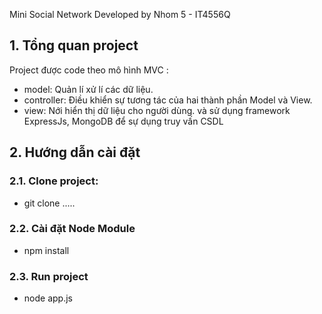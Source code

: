 Mini Social Network
Developed by Nhom 5 - IT4556Q
## 1.	Tổng quan project

Project được code theo mô hình MVC :
-	model: Quản lí xử lí các dữ liệu.
-	controller: Điều khiển sự tương tác của hai thành phần Model và View.
-	view: Nới hiển thị dữ liệu cho người dùng.
và sử dụng framework ExpressJs, MongoDB để sự dụng truy vấn CSDL
## 2.	Hướng dẫn cài đặt
### 2.1.	Clone project:
- git clone .....
### 2.2.	Cài đặt Node Module
- npm install
### 2.3. Run project
- node app.js
